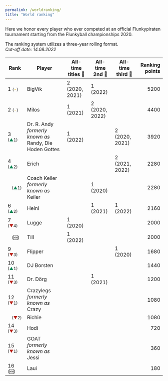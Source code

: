 ```yaml
---
permalink: /worldranking/
title: "World ranking"
---
```


Here we honor every player who ever competed at an official Flunkypiraten tournament starting from the Flunkyball championships 2020.

The ranking system utilizes a three-year rolling format.  
_Cut-off date: 14.08.2022_

| Rank | Player | All-time titles 🥇 | All-time 2nd 🥈 | All-time third 🥉 | Ranking points |
|------|------|------|------|------|------:|
|  1 <span style="font-size: small">(<span style="color: #EFB700">-</span>)</span> | BigVik 												            | 2 (2020, 2021) 	| 1 (2022) | | 5200 |
|  2 <span style="font-size: small">(<span style="color: #EFB700">-</span>)</span> | Milos                           						            | 1 (2021)	    | 2 (2020, 2022) | | 4400 |
|  3 <span style="font-size: small">(<span style="color:#008450">▲</span>1)</span>| Dr. R. Andy *formerly known as* Randy, Die Hoden Gottes  | 1 (2022)    |		| 2 (2020, 2021) | 3920 |
|  4 <span style="font-size: small">(<span style="color:#008450">▲</span>2)</span>| Erich                           						    | 			|		| 2 (2021, 2022) | 2280 |
|  &nbsp;&nbsp;&nbsp;<span style="font-size: small">(<span style="color:#008450">▲</span>1)</span>| Coach Keiler *formerly known as* Keiler  				| 			| 1 (2020) | | 2280 |
|  6 <span style="font-size: small">(<span style="color:#008450">▲</span>2)</span>| Heini                           						    | 			| 1 (2021) | 1 (2022) | 2160 |
|  7 <span style="font-size: small">(<span style="color:#B81D13">▼</span>4)</span>| Lugge                           						    | 1 (2020)	|		| | 2000 |
|  &nbsp;&nbsp;&nbsp;<span style="font-size: small">(&#x1F195;)</span> | Till                                                      | 1 (2022)  |       | | 2000 |
|  9 <span style="font-size: small">(<span style="color:#B81D13">▼</span>3)</span>| Flipper                         						| 			| 		| 1 (2020) | 1680 |
| 10 <span style="font-size: small">(<span style="color:#008450">▲</span>1)</span>| DJ Borsten                      						| 			|||  1440 |
| 11 <span style="font-size: small">(<span style="color:#B81D13">▼</span>3)</span> | Dr. Dörg                        						| 			| 1 (2021) || 1200 |
| 12 <span style="font-size: small">(<span style="color:#B81D13">▼</span>1)</span> | Crazylegs *formerly known as* Crazy				    | 			|||  1080 |
| &nbsp;&nbsp;&nbsp;<span style="font-size: small">(<span style="color:#B81D13">▼</span>2)</span>    | Richie                          						| 			||| 1080 |
| 14 <span style="font-size: small">(<span style="color:#B81D13">▼</span>3)</span> | Hodi                            						| 			|||  720 |
| 15 <span style="font-size: small">(<span style="color:#B81D13">▼</span>1)</span> | GOAT *formerly known as* Jessi    						| 			|||  360 |
| 16 <span style="font-size: small">(&#x1F195;)</span>| Laui                                                      |           |||  180 |
